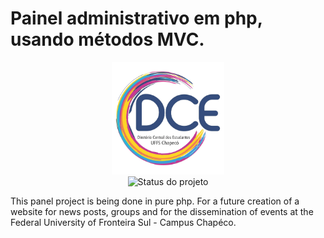 # Painel administrativo em php, usando métodos MVC.

<p align="center">
    <img  src="public/assets/img/dce-logo.png" title="Logo da Go" width="180"><br />
    <img src="https://img.shields.io/maintenance/yes/2020?style=for-the-badge" title="Status do projeto">
   
</p>

This panel project is being done in pure php. For a future creation of a website for news posts, groups and for the dissemination of events at the Federal University of Fronteira Sul - Campus Chapéco.